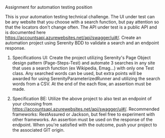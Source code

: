 Assignment for automation testing position

This is your automation testing technical challenge. The UI under test can be any website that you choose with a search function, but pay attention so that the locators don't change often. The API under test is a public API and is documented here https://accountsapi.azurewebsites.net/api/swagger/ui#/. 
Create an automation project using Serenity BDD to validate a search and an endpoint response.

1. Specifications UI: Create the project utilizing Serenity's Page Object design pattern (Page-Steps-Test) and automate 3 searches in any site that uses a search function (ex Wikipedia, Emag...) with only one Test class. Any searched words can be used, but extra points will be awarded for using SerenityParameterizedRunner and utilizing the search words from a CSV. At the end of the each flow, an assertion must be made.

2. Specification BE: Utilize the above project to also test an endpoint of your choosing from https://accountsapi.azurewebsites.net/api/swagger/ui#/. Recommended frameworks: RestAssured or Jackson, but feel free to experiment with other frameworks. An assertion must be used on the response of the endpoint.
When you're satisfied with the outcome, push your project to the associated GIT origin.
